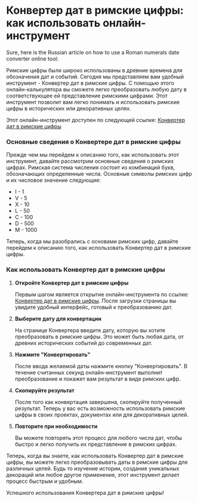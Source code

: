 Конвертер дат в римские цифры: как использовать онлайн-инструмент
=================================================================

Sure, here is the Russian article on how to use a Roman numerals date converter online tool:

Римские цифры были широко использованы в древние времена для обозначения дат и событий. Сегодня мы представляем вам удобный инструмент - Конвертер дат в римские цифры. С помощью этого онлайн-калькулятора вы сможете легко преобразовать любую дату в соответствующее ей представление римскими цифрами. Этот инструмент позволит вам легко понимать и использовать римские цифры в исторических или декоративных целях.

Этот онлайн-инструмент доступен по следующей ссылке: [Конвертер дат в римские цифры](https://www.onlinecalculatorsfree.com/ru/convert/date-to-roman-numerals.html)

### Основные сведения о Конвертере дат в римские цифры

Прежде чем мы перейдем к описанию того, как использовать этот инструмент, давайте рассмотрим основные сведения о римских цифрах. Римская система числения состоит из комбинаций букв, обозначающих определенные числа. Основные символы римских цифр и их числовое значение следующие:

- I - 1
- V - 5
- X - 10
- L - 50
- C - 100
- D - 500
- M - 1000

Теперь, когда мы разобрались с основами римских цифр, давайте перейдем к описанию того, как использовать Конвертер дат в римские цифры.

### Как использовать Конвертер дат в римские цифры

1. **Откройте Конвертер дат в римские цифры**
    
    Первым шагом является открытие онлайн-инструмента по ссылке: [Конвертер дат в римские цифры](https://www.onlinecalculatorsfree.com/ru/convert/date-to-roman-numerals.html). После загрузки страницы вы увидите удобный интерфейс, готовый к преобразованию дат.
2. **Выберите дату для конвертации**
    
    На странице Конвертера введите дату, которую вы хотите преобразовать в римские цифры. Это может быть любая дата, от древних исторических событий до современных дат.
3. **Нажмите "Конвертировать"**
    
    После ввода желаемой даты нажмите кнопку "Конвертировать". В течение считанных секунд онлайн-инструмент выполнит преобразование и покажет вам результат в виде римских цифр.
4. **Скопируйте результат**
    
    После того как конвертация завершена, скопируйте полученный результат. Теперь у вас есть возможность использовать римские цифры в своих проектах, документах или для декоративных целей.
5. **Повторите при необходимости**
    
    Вы можете повторять этот процесс для любого числа дат, чтобы быстро и легко получить их представление в римских цифрах.

Теперь, когда вы знаете, как использовать Конвертер дат в римские цифры, вы можете легко преобразовывать даты в римские цифры для различных целей. Будь то изучение истории, создание уникальных декораций или любое другое применение, этот инструмент делает процесс быстрым и удобным.

Успешного использования Конвертера дат в римские цифры!